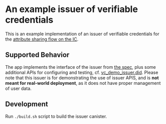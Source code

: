 # An example issuer of verifiable credentials

This is an example implementation of an issuer of verifiable credentials for
the [attribute sharing flow on the IC](https://github.com/dfinity/wg-identity-authentication/blob/main/topics/attribute-sharing.md).

## Supported Behavior

The app implements the interface of the issuer from [the spec](../../docs/vc-spec.md), plus some additional
APIs for configuring and testing, cf. [vc_demo_issuer.did](./vc_demo_issuer.did).
Please note that this issuer is for demonstrating the use of issuer APIS, and is **not meant
for real-world deployment**, as it does not have proper management of user data.

## Development

Run `./build.sh` script to build the issuer canister.
